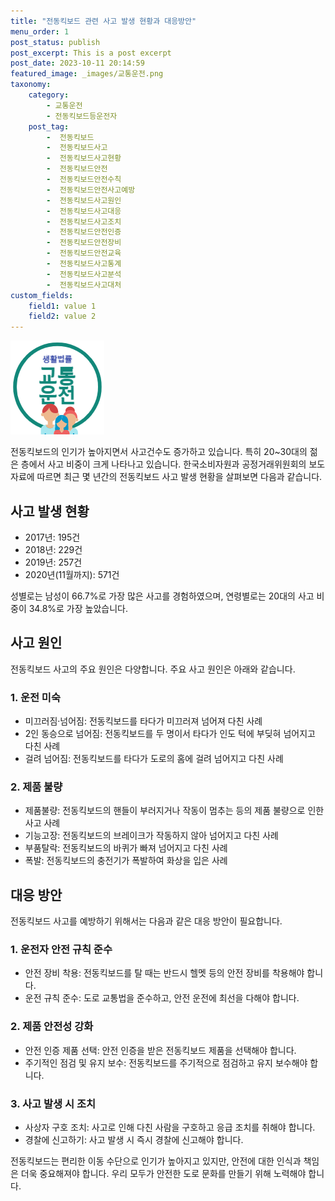 ```yaml
---
title: "전동킥보드 관련 사고 발생 현황과 대응방안"
menu_order: 1
post_status: publish
post_excerpt: This is a post excerpt
post_date: 2023-10-11 20:14:59
featured_image: _images/교통운전.png
taxonomy:
    category:
        - 교통운전
        - 전동킥보드등운전자
    post_tag:
        -  전동킥보드
        -  전동킥보드사고
        -  전동킥보드사고현황
        -  전동킥보드안전
        -  전동킥보드안전수칙
        -  전동킥보드안전사고예방
        -  전동킥보드사고원인
        -  전동킥보드사고대응
        -  전동킥보드사고조치
        -  전동킥보드안전인증
        -  전동킥보드안전장비
        -  전동킥보드안전교육
        -  전동킥보드사고통계
        -  전동킥보드사고분석
        -  전동킥보드사고대처
custom_fields:
    field1: value 1
    field2: value 2
---
```


![교통운전](/_images/교통운전.png)

전동킥보드의 인기가 높아지면서 사고건수도 증가하고 있습니다. 특히 20~30대의 젊은 층에서 사고 비중이 크게 나타나고 있습니다. 한국소비자원과 공정거래위원회의 보도자료에 따르면 최근 몇 년간의 전동킥보드 사고 발생 현황을 살펴보면 다음과 같습니다.

## 사고 발생 현황

- 2017년: 195건
- 2018년: 229건
- 2019년: 257건
- 2020년(11월까지): 571건

성별로는 남성이 66.7%로 가장 많은 사고를 경험하였으며, 연령별로는 20대의 사고 비중이 34.8%로 가장 높았습니다.

## 사고 원인

전동킥보드 사고의 주요 원인은 다양합니다. 주요 사고 원인은 아래와 같습니다.

### 1. 운전 미숙

- 미끄러짐·넘어짐: 전동킥보드를 타다가 미끄러져 넘어져 다친 사례
- 2인 동승으로 넘어짐: 전동킥보드를 두 명이서 타다가 인도 턱에 부딪혀 넘어지고 다친 사례
- 걸려 넘어짐: 전동킥보드를 타다가 도로의 홈에 걸려 넘어지고 다친 사례

### 2. 제품 불량

- 제품불량: 전동킥보드의 핸들이 부러지거나 작동이 멈추는 등의 제품 불량으로 인한 사고 사례
- 기능고장: 전동킥보드의 브레이크가 작동하지 않아 넘어지고 다친 사례
- 부품탈락: 전동킥보드의 바퀴가 빠져 넘어지고 다친 사례
- 폭발: 전동킥보드의 충전기가 폭발하여 화상을 입은 사례

## 대응 방안

전동킥보드 사고를 예방하기 위해서는 다음과 같은 대응 방안이 필요합니다.

### 1. 운전자 안전 규칙 준수

- 안전 장비 착용: 전동킥보드를 탈 때는 반드시 헬멧 등의 안전 장비를 착용해야 합니다.
- 운전 규칙 준수: 도로 교통법을 준수하고, 안전 운전에 최선을 다해야 합니다.

### 2. 제품 안전성 강화

- 안전 인증 제품 선택: 안전 인증을 받은 전동킥보드 제품을 선택해야 합니다.
- 주기적인 점검 및 유지 보수: 전동킥보드를 주기적으로 점검하고 유지 보수해야 합니다.

### 3. 사고 발생 시 조치

- 사상자 구호 조치: 사고로 인해 다친 사람을 구호하고 응급 조치를 취해야 합니다.
- 경찰에 신고하기: 사고 발생 시 즉시 경찰에 신고해야 합니다.

전동킥보드는 편리한 이동 수단으로 인기가 높아지고 있지만, 안전에 대한 인식과 책임은 더욱 중요해져야 합니다. 우리 모두가 안전한 도로 문화를 만들기 위해 노력해야 합니다.

